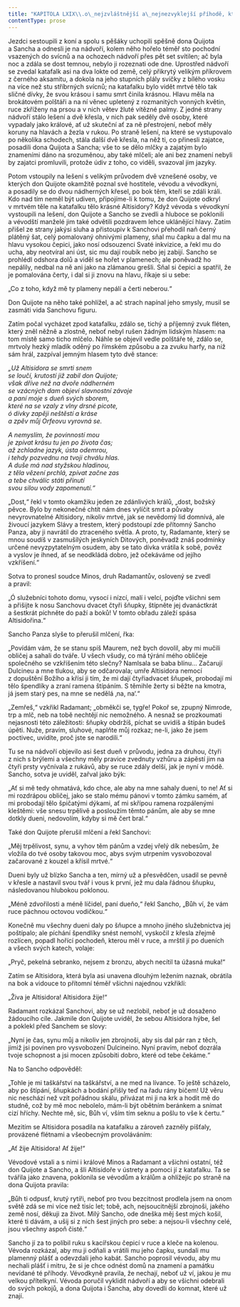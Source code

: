 ```yaml
---
title: "KAPITOLA LXIX\\.o\_nejzvláštnější a\_nejnezvyklejší příhodě, která v\_průběhu této velké historie dona Quijota potkala\\."
contentType: prose
---
```


Jezdci sestoupili z koní a spolu s pěšáky uchopili spěšně dona Quijota a Sancha a odnesli je na nádvoří, kolem něho hořelo téměř sto pochodní vsazených do svícnů a na ochozech nádvoří přes pět set svítilen; ač byla noc a zdála se dost temnou, nebylo ji rozeznati ode dne. Uprostřed nádvoří se zvedal katafalk asi na dva lokte od země, celý přikrytý velikým příkrovem z černého aksamitu, a dokola na jeho stupních plály svíčky z bílého vosku na více než stu stříbrných svícnů; na katafalku bylo vidět mrtvé tělo tak sličné dívky, že svou krásou i samu smrt činila krásnou. Hlavu měla na brokátovém polštáři a na ní věnec upletený z rozmanitých vonných květin, ruce zkříženy na prsou a v nich větev žluté vítězné palmy. Z jedné strany nádvoří stálo lešení a dvě křesla, v nich pak seděly dvě osoby, které vypadaly jako králové, ať už skuteční ať za ně přestrojení, neboť měly koruny na hlavách a žezla v rukou. Po straně lešení, na které se vystupovalo po několika schodech, stála další dvě křesla, na něž ti, co přinesli zajatce, posadili dona Quijota a Sancha; vše to se dělo mlčky a zajatým bylo znameními dáno na srozuměnou, aby také mlčeli; ale ani bez znamení nebyli by zajatci promluvili, protože údiv z toho, co viděli, svazoval jim jazyky.

Potom vstoupily na lešení s velikým průvodem dvě vznešené osoby, ve kterých don Quijote okamžitě poznal své hostitele, vévodu a vévodkyni, a posadily se do dvou nádherných křesel, po bok těm, kteří se zdáli králi. Kdo nad tím neměl být udiven, připojíme-li k tomu, že don Quijote odkryl v mrtvém těle na katafalku tělo krásné Altisidory? Když vévoda s vévodkyní vystoupili na lešení, don Quijote a Sancho se zvedli a hluboce se poklonili a vévodští manželé jim také odvětili pozdravem lehce uklánějící hlavy. Zatím přišel ze strany jakýsi sluha a přistoupiv k Sanchovi přehodil naň černý plátěný šat, celý pomalovaný ohnivými plameny, sňal mu čapku a dal mu na hlavu vysokou čepici, jako nosí odsouzenci Svaté inkvizice, a řekl mu do ucha, aby neotvíral ani úst, sic mu dají roubík nebo jej zabijí. Sancho se prohlédl odshora dolů a viděl se hořet v plamenech; ale poněvadž ho nepálily, nedbal na ně ani jako na zlámanou grešli. Sňal si čepici a spatřil, že je pomalována čerty, i dal si ji znovu na hlavu, říkaje si u sebe:

„Co z toho, když mě ty plameny nepálí a čerti neberou.“

Don Quijote na něho také pohlížel, a ač strach napínal jeho smysly, musil se zasmáti vida Sanchovu figuru.

Zatím počal vycházet zpod katafalku, zdálo se, tichý a příjemný zvuk fléten, který zněl něžně a zlostně, neboť nebyl rušen žádným lidským hlasem: na tom místě samo ticho mlčelo. Náhle se objevil vedle polštáře té, zdálo se, mrtvoly hezký mladík oděný po římském způsobu a za zvuku harfy, na niž sám hrál, zazpíval jemným hlasem tyto dvě stance:

_„Už Altisidora se smrti snem  
se loučí, krutostí již zabil don Quijote;  
však dříve než na dvoře nádherném  
se vzácných dam objeví slavnostní závoje  
a paní moje s dueň svých sborem,  
které na se vzaly z vlny drsné picote,  
ó dívky zapěji neštěstí a kráse  
a zpěv můj Orfeovu vyrovná se._

_A nemyslím, že povinností mou  
je zpívat krásu tu jen po života čas;  
až zchladne jazyk, ústa odemrou,  
i tehdy pozvednu na tvoji chválu hlas.  
A duše má nad styžskou hladinou,  
z těla vězení prchlá, zpívat začne zas  
a tebe chválíc státi přinutí  
svou silou vody zapomenutí.“_

„Dost,“ řekl v tomto okamžiku jeden ze zdánlivých králů, „dost, božský pěvce. Bylo by nekonečné chtít nám dnes vylíčit smrt a půvaby nevyrovnatelné Altisidory, nikoliv mrtvé, jak se nevědomý lid domnívá, ale živoucí jazykem Slávy a trestem, který podstoupí zde přítomný Sancho Panza, aby ji navrátil do ztraceného světla. A proto, ty, Radamante, který se mnou soudíš v zasmušilých jeskyních Ditových, poněvadž znáš podmínky určené nevyzpytatelným osudem, aby se tato dívka vrátila k sobě, pověz a vyslov je ihned, ať se neodkládá dobro, jež očekáváme od jejího vzkříšení.“

Sotva to pronesl soudce Minos, druh Radamantův, oslovený se zvedl a pravil:

„Ó služebníci tohoto domu, vysocí i nízcí, malí i velcí, pojďte všichni sem a přišijte k nosu Sanchovu dvacet čtyři šňupky, štípněte jej dvanáctkrát a šestkrát píchněte do paží a boků! V tomto obřadu záleží spása Altisidořina.“

Sancho Panza slyše to přerušil mlčení, řka:

„Povídám vám, že se stanu spíš Maurem, než bych dovolil, aby mi mučili obličej a sahali do tváře. U všech všudy, co má týrání mého obličeje společného se vzkříšením této slečny? Namlsala se baba blínu… Začarují Dulcineu a mne tlukou, aby se odčarovala; umře Altisidora nemocí z dopuštění Božího a křísí ji tím, že mi dají čtyřia­dvacet šňupek, probodají mi tělo špendlíky a zraní ramena štípáním. S těmihle žerty si běžte na kmotra, já jsem starý pes, na mne se nedělá ‚na, na‘.“

„Zemřeš,“ vzkřikl Radamant; „obměkči se, tygře! Pokoř se, zpupný Nimrode, trp a mlč, neb na tobě nechtějí nic nemožného. A nesnaž se prozkoumati nejasnosti této záležitosti: šňupky obdržíš, píchat se uvidíš a štípán budeš úpěti. Nuže, pravím, sluhové, naplňte můj rozkaz; ne-li, jako že jsem poctivec, uvidíte, proč jste se narodili.“

Tu se na nádvoří objevilo asi šest dueň v průvodu, jedna za druhou, čtyři z nich s brýlemi a všechny měly pravice zvednuty vzhůru a zápěstí jim na čtyři prsty vyčnívala z rukávů, aby se ruce zdály delší, jak je nyní v módě. Sancho, sotva je uviděl, zařval jako býk:

„Ať si mě tedy ohmatává, kdo chce, ale aby na mne sahaly dueni, to ne! Ať si mi rozdrápou obličej, jako se stalo mému pánovi v tomto zámku samém, ať mi probodají tělo špičatými dýkami, ať mi skřípou ramena rozpálenými kleštěmi: vše snesu trpělivě a posloužím těmto pánům, ale aby se mne dotkly dueni, nedovolím, kdyby si mě čert bral.“

Také don Quijote přerušil mlčení a řekl Sanchovi:

„Měj trpělivost, synu, a vyhov těm pánům a vzdej vřelý dík nebesům, že vložila do tvé osoby takovou moc, abys svým utrpením vysvobozoval začarované z kouzel a křísil mrtvé.“

Dueni byly už blízko Sancha a ten, mírný už a přesvědčen, usadil se pevně v křesle a nastavil svou tvář i vous k první, jež mu dala řádnou šňupku, následovanou hlubokou poklonou.

„Méně zdvořilosti a méně líčidel, paní dueňo,“ řekl Sancho, „Bůh ví, že vám ruce páchnou octovou vodičkou.“

Konečně mu všechny dueni daly po šňupce a mnoho jiného služebnictva jej poštípalo; ale píchání špendlíky snést nemohl, vyskočil z křesla zřejmě rozlícen, popadl hořící pochodeň, kterou měl v ruce, a mrštil jí po dueních a všech svých katech, volaje:

„Pryč, pekelná sebranko, nejsem z bronzu, abych necítil ta úžasná muka!“

Zatím se Altisidora, která byla asi unavena dlouhým ležením naznak, obrátila na bok a vidouce to přítomní téměř všichni najednou vzkřikli:

„Živa je Altisidora! Altisidora žije!“

Radamant rozkázal Sanchovi, aby se už nezlobil, neboť je už dosaženo žádoucího cíle. Jakmile don Quijote uviděl, že sebou Altisidora hýbe, šel a poklekl před Sanchem se slovy:

„Nyní je čas, synu můj a nikoliv jen zbrojnoši, aby sis dal pár ran z těch, jimiž jsi povinen pro vysvobození Dulcineino. Nyní pravím, neboť dozrála tvoje schopnost a jsi mocen způsobiti dobro, které od tebe čekáme.“

Na to Sancho odpověděl:

„Tohle je mi taškářství na taškářství, a ne med na lívance. To ještě scházelo, aby po štípání, šňupkách a bodání přišly teď na řadu rány bičem! Už věru nic neschází než vzít pořádnou skálu, přivázat mi ji na krk a hodit mě do studně, což by mě moc nebolelo, mám-li být obětním beránkem a snímat cizí hříchy. Nechte mě, sic, Bůh ví, vším tím seknu a pošlu to vše k čertu.“

Mezitím se Altisidora posadila na katafalku a zároveň zazněly píšťaly, provázené flétnami a všeobecným provoláváním:

„Ať žije Altisidora! Ať žije!“

Vévodové vstali a s nimi i králové Minos a Radamant a všichni ostatní, též don Quijote a Sancho, a šli Altisidoře v ústrety a pomoci jí z katafalku. Ta se tvářila jako znavena, poklonila se vévodům a králům a ohlížejíc po straně na dona Quijota pravila:

„Bůh ti odpusť, krutý rytíři, neboť pro tvou bezcitnost prodlela jsem na onom světě zdá se mi více než tisíc let; tobě, ach, nejsoucitnější zbrojnoši, jakého země nosí, děkuji za život. Milý Sancho, ode dneška měj šest mých košil, které ti dávám, a ušij si z nich šest jiných pro sebe: a nejsou-li všechny celé, jsou všechny aspoň čisté.“

Sancho jí za to políbil ruku s kacířskou čepicí v ruce a kleče na kolenou. Vévoda rozkázal, aby mu ji odňali a vrátili mu jeho čapku, sundali mu plamenný plášť a odevzdali jeho kabát. Sancho poprosil vévodu, aby mu nechali plášť i mitru, že si je chce odnést domů na znamení a památku nevídané té příhody. Vévodkyně pravila, že nechají, neboť už ví, jakou je mu velkou přítelkyní. Vévoda poručil vyklidit nádvoří a aby se všichni odebrali do svých pokojů, a dona Quijota i Sancha, aby dovedli do komnat, které už znají.
